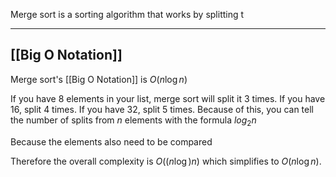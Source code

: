 Merge sort is a sorting algorithm that works by splitting t

-----
## [[Big O Notation]]
Merge sort's [[Big O Notation]] is $O(n \log n)$

If you have 8 elements in your list, merge sort will split it 3 times.
If you have 16, split 4 times.
If you have 32, split 5 times.
Because of this, you can tell the number of splits from $n$ elements with the formula $log_{2}{n}$

Because the elements also need to be compared 

Therefore the overall complexity is $O((n \log) n)$ which simplifies to $O(n \log n)$.
